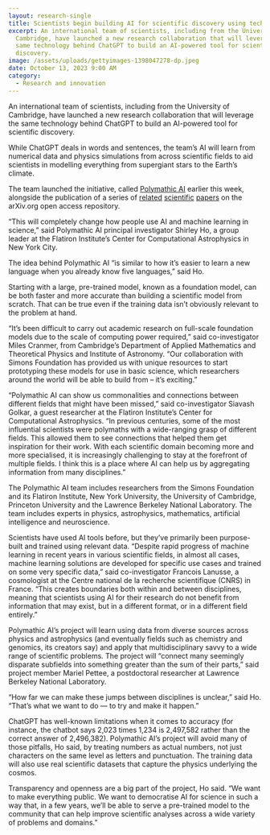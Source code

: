 ```yaml
---
layout: research-single
title: Scientists begin building AI for scientific discovery using tech behind ChatGPT
excerpt: An international team of scientists, including from the University of
  Cambridge, have launched a new research collaboration that will leverage the
  same technology behind ChatGPT to build an AI-powered tool for scientific
  discovery.
image: /assets/uploads/gettyimages-1398047278-dp.jpeg
date: October 13, 2023 9:00 AM
category: 
  - Research and innovation
---
```

An international team of scientists, including from the University of Cambridge, have launched a new research collaboration that will leverage the same technology behind ChatGPT to build an AI-powered tool for scientific discovery.

While ChatGPT deals in words and sentences, the team’s AI will learn from numerical data and physics simulations from across scientific fields to aid scientists in modelling everything from supergiant stars to the Earth’s climate.

The team launched the initiative, called [Polymathic AI](https://polymathic-ai.org/) earlier this week, alongside the publication of a series of [related](https://arxiv.org/abs/2310.02994) [scientific](https://arxiv.org/abs/2310.02989) [papers](https://arxiv.org/abs/2310.03024) on the arXiv.org open access repository.

“This will completely change how people use AI and machine learning in science,” said Polymathic AI principal investigator Shirley Ho, a group leader at the Flatiron Institute’s Center for Computational Astrophysics in New York City.

The idea behind Polymathic AI “is similar to how it’s easier to learn a new language when you already know five languages,” said Ho.

Starting with a large, pre-trained model, known as a foundation model, can be both faster and more accurate than building a scientific model from scratch. That can be true even if the training data isn’t obviously relevant to the problem at hand.

“It’s been difficult to carry out academic research on full-scale foundation models due to the scale of computing power required,” said co-investigator Miles Cranmer, from Cambridge’s Department of Applied Mathematics and Theoretical Physics and Institute of Astronomy. “Our collaboration with Simons Foundation has provided us with unique resources to start prototyping these models for use in basic science, which researchers around the world will be able to build from – it’s exciting.”

“Polymathic AI can show us commonalities and connections between different fields that might have been missed,” said co-investigator Siavash Golkar, a guest researcher at the Flatiron Institute’s Center for Computational Astrophysics. “In previous centuries, some of the most influential scientists were polymaths with a wide-ranging grasp of different fields. This allowed them to see connections that helped them get inspiration for their work. With each scientific domain becoming more and more specialised, it is increasingly challenging to stay at the forefront of multiple fields. I think this is a place where AI can help us by aggregating information from many disciplines.”

The Polymathic AI team includes researchers from the Simons Foundation and its Flatiron Institute, New York University, the University of Cambridge, Princeton University and the Lawrence Berkeley National Laboratory. The team includes experts in physics, astrophysics, mathematics, artificial intelligence and neuroscience.

Scientists have used AI tools before, but they’ve primarily been purpose-built and trained using relevant data. “Despite rapid progress of machine learning in recent years in various scientific fields, in almost all cases, machine learning solutions are developed for specific use cases and trained on some very specific data,” said co-investigator Francois Lanusse, a cosmologist at the Centre national de la recherche scientifique (CNRS) in France. “This creates boundaries both within and between disciplines, meaning that scientists using AI for their research do not benefit from information that may exist, but in a different format, or in a different field entirely.”

Polymathic AI’s project will learn using data from diverse sources across physics and astrophysics (and eventually fields such as chemistry and genomics, its creators say) and apply that multidisciplinary savvy to a wide range of scientific problems. The project will “connect many seemingly disparate subfields into something greater than the sum of their parts,” said project member Mariel Pettee, a postdoctoral researcher at Lawrence Berkeley National Laboratory.

“How far we can make these jumps between disciplines is unclear,” said Ho. “That’s what we want to do — to try and make it happen.”

ChatGPT has well-known limitations when it comes to accuracy (for instance, the chatbot says 2,023 times 1,234 is 2,497,582 rather than the correct answer of 2,496,382). Polymathic AI’s project will avoid many of those pitfalls, Ho said, by treating numbers as actual numbers, not just characters on the same level as letters and punctuation. The training data will also use real scientific datasets that capture the physics underlying the cosmos.

Transparency and openness are a big part of the project, Ho said. “We want to make everything public. We want to democratise AI for science in such a way that, in a few years, we’ll be able to serve a pre-trained model to the community that can help improve scientific analyses across a wide variety of problems and domains.”